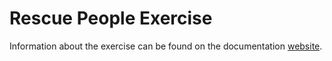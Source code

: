 # Rescue People Exercise

Information about the exercise can be found on the documentation [website](https://jderobot.github.io/RoboticsAcademy/exercises/Drones/rescue_people).